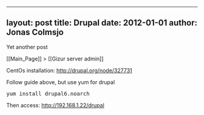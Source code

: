 
---
layout: post
title: Drupal
date: 2012-01-01
author: Jonas Colmsjo
---

Yet another post





[[Main_Page]] > [[Gizur server admin]]

CentOs installation: http://drupal.org/node/327731


Follow guide above, but use yum for drupal
<pre>
yum install drupal6.noarch
</pre>

Then access: http://192.168.1.22/drupal
